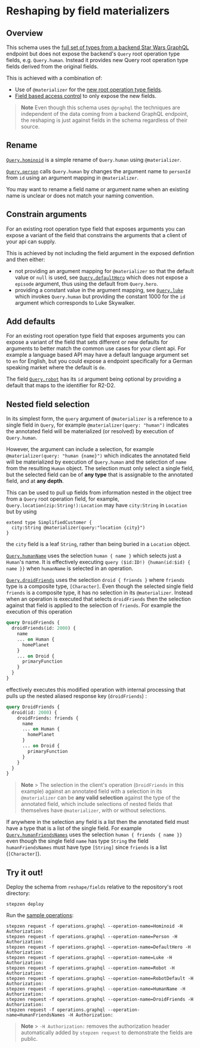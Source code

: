 # Reshaping by field materializers

## Overview

This schema uses the [full set of types from a backend Star Wars GraphQL](starwars/index.graphql) endpoint
but does not expose the backend's `Query` root operation type fields, e.g. `Query.human`.
Instead it provides new Query root operation type fields derived from the original fields.

This is achieved with a combination of:

- Use of `@materializer` for the [new root operation type fields](exposed.graphql).
- [Field based access control](config.yaml) to only expose the new fields.

> **Note**
> Even though this schema uses `@graphql` the techniques are independent of the data coming from a backend GraphQL endpoint, the reshaping is just against fields in the schema regardless of their source.

## Rename

[`Query.hominoid`](exposed.graphql#L2-L5) is a simple rename of `Query.human` using `@materializer`.

[`Query.person`](exposed.graphql#L7-L14) calls `Query.human` by changes the argument name to `personId` from `id` using an argument mapping in `@materializer`.

You may want to rename a field name or argument name when an existing name is unclear or does not match your naming convention.

## Constrain arguments

For an existing root operation type field that exposes arguments you can expose a variant of
the field that constrains the arguments that a client of your api can supply.

This is achieved by not including the field argument in the exposed defintion and then either:

- not providing an argument mapping for `@materializer` so that the default value or `null` is used, see [`Query.defaultHero`](exposed.graphql#L16-L19) which does not expose a `episode` argument, thus using the default from `Query.hero`.
- providing a constant value in the argument mapping, see [`Query.luke`](exposed.graphql#L21-L25) which invokes `Query.human` but providing the constant 1000 for the `id` argument which corresponds to Luke Skywalker.

## Add defaults

For an existing root operation type field that exposes arguments you can expose a variant of
the field that sets different or new defaults for arguments to better match the common use cases for your client api.
For example a language based API may have a default language argument set to `en` for English, but you could expose
a endpoint specifically for a German speaking market where the default is `de`.

The field [`Query.robot`](exposed.graphql#L27-L30) has its `id` argument being optional by providing a default that maps to the identifier for R2-D2.

## Nested field selection

In its simplest form, the `query` argument of `@materializer` is a reference to a single field in `Query`, for example `@materializer(query: "human")` indicates the annotated field will be materialized (or resolved) by execution of `Query.human`.

However, the argument can include a selection, for example `@materializer(query: "human {name}")` which indicates the annotated field will be materialized by execution of `Query.human` and the selection of `name` from the resulting `Human` object. The selection must only select a single field, but the selected field can be of **any type** that is assignable to the annotated field, and at **any depth**.

This can be used to pull up fields from information nested in the object tree from a `Query` root operation field, for example, `Query.location(zip:String!):Location` may have `city:String` in `Location` but by using

```
extend type SimplifiedCustomer {
  city:String @materializer(query:"location {city}")
}
```

the `city` field is a leaf `String`, rather than being buried in a `Location` object.

[`Query.humanName`](exposed.graphql#L32-L35) uses the selection `human { name }` which selects just a `Human`'s name. It is effectively executing `query ($id:ID!) {human(id:$id) { name }}` when `humanName` is selected in an operation.

[`Query.droidFriends`](exposed.graphql#L37-L40) uses the selection `droid { friends }` where `friends` type is a composite type, `[Character]`. Even though the selected single field `friends` is a composite type, it has no selection in its `@materializer`. Instead when an operation is executed that selects `droidFriends` then the selection against that field is applied to the selection of `friends`. For example the execution of this operation

```graphql
query DroidFriends {
  droidFriends(id: 2000) {
    name
    ... on Human {
      homePlanet
    }
    ... on Droid {
      primaryFunction
    }
  }
}
```

effectively executes this modified operation with internal processing that pulls up the nested aliased response key (`droidFriends`) :

```graphql
query DroidFriends {
  droid(id: 2000) {
    droidFriends: friends {
      name
      ... on Human {
        homePlanet
      }
      ... on Droid {
        primaryFunction
      }
    }
  }
}
```

> **Note** > The selection in the client's operation (`DroidFriends` in this example) against an annotated field with a selection in its `@materializer` can be **any valid selection** against the type of the annotated field, which include selections of nested fields that themselves have `@materializer`, with or without selections.

If anywhere in the selection any field is a list then the annotated field must have a type that is a list of the single field.
For example [`Query.humanFriendsNames`](exposed.graphql#L42-L46) uses the selection `human { friends { name }}` even though the single field `name` has type `String` the field `humanFriendsNames` must have type `[String]` since `friends` is a list (`[Character]`).

## Try it out!

Deploy the schema from `reshape/fields` relative to the repository's root directory:

```
stepzen deploy
```

Run the [sample operations](operations.graphql):

```
stepzen request -f operations.graphql --operation-name=Hominoid -H Authorization:
stepzen request -f operations.graphql --operation-name=Person -H Authorization:
stepzen request -f operations.graphql --operation-name=DefaultHero -H Authorization:
stepzen request -f operations.graphql --operation-name=Luke -H Authorization:
stepzen request -f operations.graphql --operation-name=Robot -H Authorization:
stepzen request -f operations.graphql --operation-name=RobotDefault -H Authorization:
stepzen request -f operations.graphql --operation-name=HumanName -H Authorization:
stepzen request -f operations.graphql --operation-name=DroidFriends -H Authorization:
stepzen request -f operations.graphql --operation-name=HumanFriendsNames -H Authorization:
```

> **Note** > `-H Authorization:` removes the authorization header automatically added by `stepzen request` to demonstrate the fields are public.
